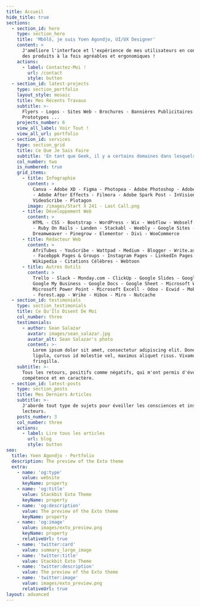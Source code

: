 ```yaml
---
title: Accueil
hide_title: true
sections:
  - section_id: hero
    type: section_hero
    title: 'Mbôlô, je suis Yoen Agondjo, UI/UX Designer'
    content: >
      J'améliore l'interface et l'expérience de mes utilisateurs en concevant
      des produits à la fois agréables et ergonomiques !
    actions:
      - label: Contactez-Moi !
        url: /contact
        style: button
  - section_id: latest-projects
    type: section_portfolio
    layout_style: mosaic
    title: Mes Récents Travaux
    subtitle: >-
      Flyers - Logos - Sites Web - Brochures - Bannières Publicitaires -
      Prototypes ...
    projects_number: 6
    view_all_label: Voir Tout !
    view_all_url: portfolio
  - section_id: services
    type: section_grid
    title: Ce Que Je Sais Faire
    subtitle: 'En tant que Geek, il y a certains domaines dans lesquels j''excelle...'
    col_number: two
    is_numbered: true
    grid_items:
      - title: Infographie
        content: >
          Canva - Adobe XD - Figma - Photopea - Adobe Photoshop - Adobe Premiere
          - Adobe After Effects - Filmora - Adobe Spark Post - InVision App -
          VideoScribe - Plotagon
        image: /images/Start X 241 - Last Call.png
      - title: Développement Web
        content: >
          HTML - CSS - Bootstrap - WordPress - Wix - Webflow - Webself - Jekyll
          - Ruby On Rails - Landen - Stackabl - Weebly - Google Sites -
          Dreamweaver - Pinegrow - Elementor - Divi - WooCommerce
      - title: Rédacteur Web
        content: >
          AfriTubes - YouScribe - Wattpad - Medium - Blogger - Write.as - Tumblr
          - Facebppk Pages & Groups - Instagram Pages - LinkedIn Pages -
          Wikipedia - Citations Célèbres - Webtoon
      - title: Autres Outils
        content: >
          Trello - Slack - Monday.com - ClickUp - Google Slides - Google Drive -
          Google My Business - Google Docs - Google Sheet - Microsoft Word -
          Microsoft Power Point - Microsoft Excell - Odoo - Ecwid - Mobitrix 24
          - Forest.app - Wrike - Hibox - Miro - Nutcache
  - section_id: testimonials
    type: section_testimonials
    title: Ce Qu'Ils Disent De Moi
    col_number: three
    testimonials:
      - author: Sean Salazar
        avatar: images/sean_salazar.jpg
        avatar_alt: Sean Salazar's photo
        content: >-
          Lorem ipsum dolor sit amet, consectetur adipiscing elit. Donec nisl
          ligula, cursus id molestie vel, maximus aliquet risus. Vivamus in nibh
          fringilla.
    subtitle: >-
      Tous les retours, positifs comme négatifs, qui m'ont permis d'évoluer en
      compétence et en caractère.
  - section_id: latest-posts
    type: section_posts
    title: Mes Derniers Articles
    subtitle: >-
      J'aborde tout type de sujets pour éveiller les consciences et inspirer mes
      lecteurs.
    posts_number: 3
    col_number: three
    actions:
      - label: Lire tous les articles
        url: blog
        style: button
seo:
  title: Yoen Agondjo - Portfolio
  description: The preview of the Exto theme
  extra:
    - name: 'og:type'
      value: website
      keyName: property
    - name: 'og:title'
      value: Stackbit Exto Theme
      keyName: property
    - name: 'og:description'
      value: The preview of the Exto theme
      keyName: property
    - name: 'og:image'
      value: images/exto_preview.png
      keyName: property
      relativeUrl: true
    - name: 'twitter:card'
      value: summary_large_image
    - name: 'twitter:title'
      value: Stackbit Exto Theme
    - name: 'twitter:description'
      value: The preview of the Exto theme
    - name: 'twitter:image'
      value: images/exto_preview.png
      relativeUrl: true
layout: advanced
---
```

